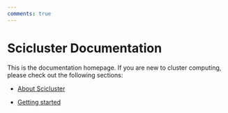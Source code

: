 ```yaml
---
comments: true
---
```


# Scicluster Documentation

This is the documentation homepage.
If you are new to cluster computing, please check out the following sections:

- [About Scicluster](about/about-scicluster.md)

- [Getting started](about/getting-started.md)

